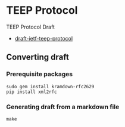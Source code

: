 # TEEP Protocol
TEEP Protocol Draft

* [draft-ietf-teep-protocol](./draft-ietf-teep-protocol.md)

## Converting draft

### Prerequisite packages

```
sudo gem install kramdown-rfc2629
pip install xml2rfc
```

### Generating draft from a markdown file

```
make
```
